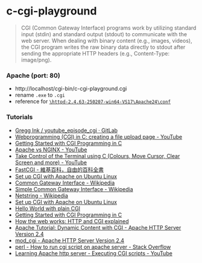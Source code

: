 c-cgi-playground
================
> CGI (Common Gateway Interface) programs work by utilizing standard input (stdin) and standard output (stdout) to communicate with the web server. When dealing with binary content (e.g., images, videos), the CGI program writes the raw binary data directly to stdout after sending the appropriate HTTP headers (e.g., Content-Type: image/png). 

### Apache (port: 80)
- http://localhost/cgi-bin/c-cgi-playground.cgi
- rename `.exe` to `.cgi`
- reference for [`\httpd-2.4.63-250207-win64-VS17\Apache24\conf`](./httpd.conf)

### Tutorials
- [Gregg Ink / youtube_episode_cgi · GitLab](https://gitlab.com/greggink/youtube_episode_cgi)
- [Webprogramming (CGI) in C: creating a file upload page - YouTube](https://www.youtube.com/watch?v=_j5spdsJdV8)
- [Getting Started with CGI Programming in C](https://www.jkorpela.fi/forms/cgic.html)
- [Apache vs NGINX - YouTube](https://www.youtube.com/watch?v=9nyiY-psbMs)
- [Take Control of the Terminal using C (Colours, Move Cursor, Clear Screen and more) - YouTube](https://www.youtube.com/watch?v=WcN7ryZYUeQ)
- [FastCGI - 維基百科，自由的百科全書](https://zh.wikipedia.org/zh-hk/FastCGI)
- [Set up CGI with Apache on Ubuntu Linux](https://code-maven.com/set-up-cgi-with-apache)
- [Common Gateway Interface - Wikipedia](https://en.wikipedia.org/wiki/Common_Gateway_Interface)
- [Simple Common Gateway Interface - Wikipedia](https://en.wikipedia.org/wiki/Simple_Common_Gateway_Interface)
- [Netstring - Wikipedia](https://en.wikipedia.org/wiki/Netstring)
- [Set up CGI with Apache on Ubuntu Linux](https://code-maven.com/set-up-cgi-with-apache)
- [Hello World with plain CGI](https://perlmaven.com/hello-world-with-plain-cgi)
- [Getting Started with CGI Programming in C](https://www.jkorpela.fi/forms/cgic.html)
- [How the web works: HTTP and CGI explained](https://www.garshol.priv.no/download/text/http-tut.html#app)
- [Apache Tutorial: Dynamic Content with CGI - Apache HTTP Server Version 2.4](https://httpd.apache.org/docs/2.4/howto/cgi.html)
- [mod_cgi - Apache HTTP Server Version 2.4](https://httpd.apache.org/docs/2.4/mod/mod_cgi.html)
- [perl - How to run cgi script on apache server - Stack Overflow](https://stackoverflow.com/questions/21698645/how-to-run-cgi-script-on-apache-server)
- [Learning Apache http server - Executing CGI scripts - YouTube](https://www.youtube.com/watch?v=aWWK5tqvuyg)
